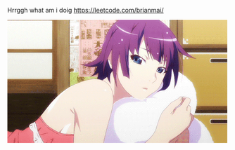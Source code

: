 Hrrggh what am i doig
https://leetcode.com/brianmai/
  
      
      
        
![](https://github.com/bmai1/bmai1/blob/main/ok.gif)
